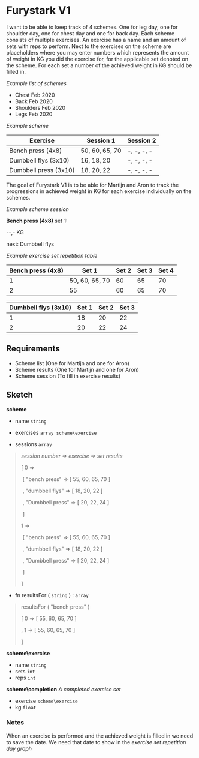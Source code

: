 # Furystark V1

I want to be able to keep track of 4 schemes. One for leg day, one for shoulder day, one for chest day and one for back day. Each scheme consists of multiple exercises. An exercise has a name and an amount of sets with reps to perform. Next to the exercises on the scheme are placeholders where you may enter numbers which represents the amount of weight in KG you did the exercise for, for the applicable set denoted on the scheme. For each set a number of the achieved weight in KG should be filled in.



*Example list of schemes*

- Chest Feb 2020
- Back Feb 2020
- Shoulders Feb 2020
- Legs Feb 2020



*Example scheme*

| Exercise              | Session 1      | Session 2  |
| --------------------- | -------------- | ---------- |
| Bench press (4x8)     | 50, 60, 65, 70 | -, -, -, - |
| Dumbbell flys (3x10)  | 16, 18, 20     | -, -, -, - |
| Dumbbell press (3x10) | 18, 20, 22     | -, -, -, - |



The goal of Furystark V1 is to be able for Martijn and Aron to track the progressions in achieved weight in KG for each exercise individually on the schemes.



*Example scheme session*



**Bench press (4x8)** set 1:

--,- KG



next: Dumbbell flys





*Example exercise set repetition table*


| Bench press (4x8) | Set 1          | Set 2 | Set 3 | Set 4 |
| ----------------- | -------------- | ----- | ----- | ----- |
| 1                 | 50, 60, 65, 70 | 60    | 65    | 70    |
| 2                 | 55             | 60    | 65    | 70    |


| Dumbbell flys (3x10) | Set 1 | Set 2 | Set 3 |
| -------------------- | ----- | ----- | ----- |
| 1                    | 18    | 20    | 22    |
| 2                    | 20    | 22    | 24    |



## Requirements

- Scheme list (One for Martijn and one for Aron)
- Scheme results (One for Martijn and one for Aron)
- Scheme session (To fill in exercise results)



## Sketch



**scheme**

- name `string`

- exercises `array scheme\exercise`

- sessions `array`

  

> *session number => exercise  => set results*
>
> 
>
> [ 0 => 
>
> ​	[ "bench press" => [ 55, 60,  65, 70 ]
>
> ​	, "dumbbell flys" => [ 18, 20, 22 ] 
>
> ​	, "Dumbbell press" => [ 20, 22, 24 ]
>
> ​	]
>
> 1 =>
>
> ​	[ "bench press" => [ 55, 60,  65, 70 ]
>
> ​	, "dumbbell flys" => [ 18, 20, 22 ] 
>
> ​	, "Dumbbell press" => [ 20, 22, 24 ]
>
> ​	]
>
>  ]



- fn resultsFor ( `string` ) : `array`



> resultsFor ( "bench press" )
>
> 
>
> [ 0 => [ 55, 60,  65, 70 ]
>
> , 1 => [ 55, 60,  65, 70 ]
>
> ]





**scheme\exercise**

- name `string`
- sets `int`
- reps `int`



**scheme\completion** *A completed exercise set*

- exercise `scheme\exercise`
- kg `float`



### Notes

When an exercise is performed and the achieved weight is filled in we need to save the date. We need that date to show in the *exercise set repetition day graph*